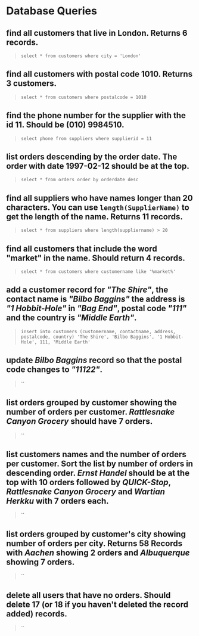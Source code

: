 # Database Queries

## find all customers that live in London. Returns 6 records.
 > `select * from customers where city = 'London'`

## find all customers with postal code 1010. Returns 3 customers.
> `select * from customers where postalcode = 1010`

## find the phone number for the supplier with the id 11. Should be (010) 9984510.
> `select phone from suppliers where supplierid = 11`

## list orders descending by the order date. The order with date 1997-02-12 should be at the top.
> `select * from orders order by orderdate desc`

## find all suppliers who have names longer than 20 characters. You can use `length(SupplierName)` to get the length of the name. Returns 11 records.
> `select * from suppliers where length(suppliername) > 20`

## find all customers that include the word "market" in the name. Should return 4 records.
> `select * from customers where customername like '%market%'`

## add a customer record for _"The Shire"_, the contact name is _"Bilbo Baggins"_ the address is _"1 Hobbit-Hole"_ in _"Bag End"_, postal code _"111"_ and the country is _"Middle Earth"_.
> `insert into customers (customername, contactname, address, postalcode, country)
> 'The Shire', 'Bilbo Baggins', '1 Hobbit-Hole', 111, 'Middle Earth'`

## update _Bilbo Baggins_ record so that the postal code changes to _"11122"_.
> ``

## list orders grouped by customer showing the number of orders per customer. _Rattlesnake Canyon Grocery_ should have 7 orders.
> ``

## list customers names and the number of orders per customer. Sort the list by number of orders in descending order. _Ernst Handel_ should be at the top with 10 orders followed by _QUICK-Stop_, _Rattlesnake Canyon Grocery_ and _Wartian Herkku_ with 7 orders each.
> ``

## list orders grouped by customer's city showing number of orders per city. Returns 58 Records with _Aachen_ showing 2 orders and _Albuquerque_ showing 7 orders.
> ``

## delete all users that have no orders. Should delete 17 (or 18 if you haven't deleted the record added) records.
> ``
